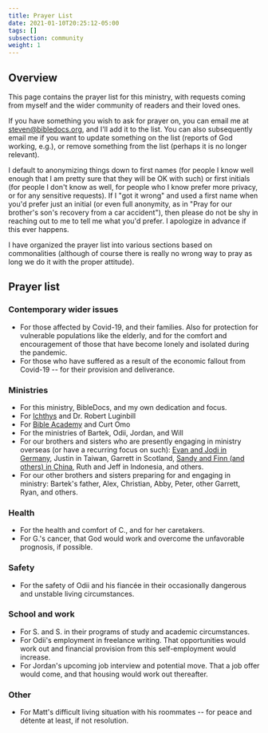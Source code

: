 ```yaml
---
title: Prayer List
date: 2021-01-10T20:25:12-05:00
tags: []
subsection: community
weight: 1
---
```


## Overview

This page contains the prayer list for this ministry, with requests coming from myself and the wider community of readers and their loved ones.

If you have something you wish to ask for prayer on, you can email me at [steven@bibledocs.org](mailto:steven@bibledocs.org), and I'll add it to the list. You can also subsequently email me if you want to update something on the list (reports of God working, e.g.), or remove something from the list (perhaps it is no longer relevant).

I default to anonymizing things down to first names (for people I know well enough that I am pretty sure that they will be OK with such) or first initials (for people I don't know as well, for people who I know prefer more privacy, or for any sensitive requests). If I "got it wrong" and used a first name when you'd prefer just an initial (or even full anonymity, as in "Pray for our brother's son's recovery from a car accident"), then please do not be shy in reaching out to me to tell me what you'd prefer. I apologize in advance if this ever happens.

I have organized the prayer list into various sections based on commonalities (although of course there is really no wrong way to pray as long we do it with the proper attitude).

## Prayer list

### Contemporary wider issues

* For those affected by Covid-19, and their families. Also for protection for vulnerable populations like the elderly, and for the comfort and encouragement of those that have become lonely and isolated during the pandemic.
* For those who have suffered as a result of the economic fallout from Covid-19 -- for their provision and deliverance.

### Ministries

* For this ministry, BibleDocs, and my own dedication and focus.
* For [Ichthys](https://ichthys.com/) and Dr. Robert Luginbill
* For [Bible Academy](https://www.youtube.com/channel/UCkp-J7VPT7NcwmuiNfD2fkg/playlists) and Curt Omo
* For the ministries of Bartek, Odii, Jordan, and Will
* For our brothers and sisters who are presently engaging in ministry overseas (or have a recurring focus on such): [Evan and Jodi in Germany](https://evanandjodi.wordpress.com/), Justin in Taiwan, Garrett in Scotland, [Sandy and Finn (and others) in China](https://www.evergreenchina.net/press/history/), Ruth and Jeff in Indonesia, and others.
* For our other brothers and sisters preparing for and engaging in ministry: Bartek's father, Alex, Christian, Abby, Peter, other Garrett, Ryan, and others.

### Health

* For the health and comfort of C., and for her caretakers.
* For G.'s cancer, that God would work and overcome the unfavorable prognosis, if possible.

### Safety

* For the safety of Odii and his fiancée in their occasionally dangerous and unstable living circumstances.

### School and work

* For S. and S. in their programs of study and academic circumstances.
* For Odii's employment in freelance writing. That opportunities would work out and financial provision from this self-employment would increase.
* For Jordan's upcoming job interview and potential move. That a job offer would come, and that housing would work out thereafter.

### Other

* For Matt's difficult living situation with his roommates -- for peace and détente at least, if not resolution.